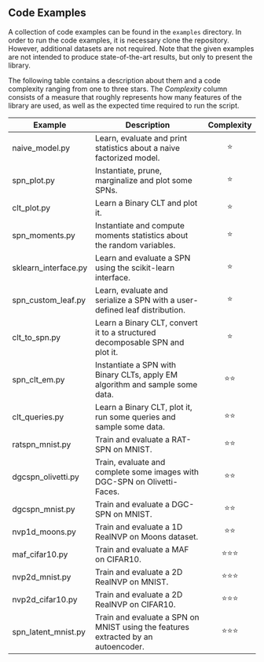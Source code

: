 ## Code Examples

A collection of code examples can be found in the `examples` directory.
In order to run the code examples, it is necessary clone the repository.
However, additional datasets are not required.
Note that the given examples are not intended to produce state-of-the-art results,
but only to present the library.

The following table contains a description about them and a code complexity ranging from one to three stars.
The *Complexity* column consists of a measure that roughly represents how many features of the library are used, as well as
the expected time required to run the script.

|        Example       |                                    Description                                    | Complexity |
|----------------------|-----------------------------------------------------------------------------------|:----------:|
| naive_model.py       | Learn, evaluate and print statistics about a naive factorized model.              |      ⭐     |      
| spn_plot.py          | Instantiate, prune, marginalize and plot some SPNs.                               |      ⭐     |
| clt_plot.py          | Learn a Binary CLT and plot it.                                                   |      ⭐     |
| spn_moments.py       | Instantiate and compute moments statistics about the random variables.            |      ⭐     |
| sklearn_interface.py | Learn and evaluate a SPN using the scikit-learn interface.                        |      ⭐     |
| spn_custom_leaf.py   | Learn, evaluate and serialize a SPN with a user-defined leaf distribution.        |      ⭐     |
| clt_to_spn.py        | Learn a Binary CLT, convert it to a structured decomposable SPN and plot it.      |      ⭐     |
| spn_clt_em.py        | Instantiate a SPN with Binary CLTs, apply EM algorithm and sample some data.      |     ⭐⭐     |
| clt_queries.py       | Learn a Binary CLT, plot it, run some queries and sample some data.               |     ⭐⭐     |
| ratspn_mnist.py      | Train and evaluate a RAT-SPN on MNIST.                                            |     ⭐⭐     |
| dgcspn_olivetti.py   | Train, evaluate and complete some images with DGC-SPN on Olivetti-Faces.          |     ⭐⭐     |
| dgcspn_mnist.py      | Train and evaluate a DGC-SPN on MNIST.                                            |     ⭐⭐     |
| nvp1d_moons.py       | Train and evaluate a 1D RealNVP on Moons dataset.                                 |     ⭐⭐     |
| maf_cifar10.py       | Train and evaluate a MAF on CIFAR10.                                              |     ⭐⭐⭐    |
| nvp2d_mnist.py       | Train and evaluate a 2D RealNVP on MNIST.                                         |     ⭐⭐⭐    |
| nvp2d_cifar10.py     | Train and evaluate a 2D RealNVP on CIFAR10.                                       |     ⭐⭐⭐    |
| spn_latent_mnist.py  | Train and evaluate a SPN on MNIST using the features extracted by an autoencoder. |     ⭐⭐⭐    |
